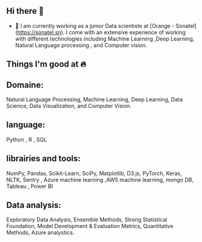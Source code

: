 ## Hi there 👋  
- 👀 I am currently working as a junior Data scientiste at [Orange - Sonatel] (https://sonatel.sn). I come with an extensive experience of working with different technologies        including Machine Learning ,Deep Learning, Natural Language processing , and Computer vision.
## Things I'm good at 🔥
## Domaine: 
Natural Language Processing, Machine Learning, Deep Learning, Data Science, Data Visualization, and Computer Vision.
## language:
Python , R , SQL
## librairies and tools:
 NumPy, Pandas, Scikit-Learn, SciPy, Matplotlib, D3.js, PyTorch, Keras, NLTK, Sentry , Azure machine learning ,AWS machine learning, mongo DB, Tableau , Power BI
## Data analysis:
Exploratory Data Analysis, Ensemble Methods, Strong Statistical Foundation, Model Development & Evaluation Metrics, Quantitative Methods, Azure analystics.
